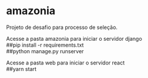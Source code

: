 # amazonia

Projeto de desafio para processo de seleção.

Acesse a pasta amazonia para iniciar o servidor django\
##pip install -r requirements.txt\
##python manage.py runserver

Acesse a pasta web para iniciar o servidor react\
##yarn start
